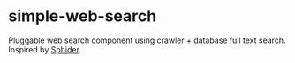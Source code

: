 # simple-web-search
Pluggable web search component using crawler + database full text search. Inspired by [Sphider](http://www.sphider.eu/index.php).
